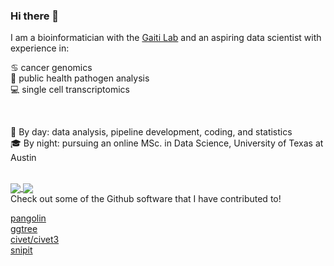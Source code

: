 ### Hi there 👋

I am a bioinformatician with the [Gaiti Lab](https://www.gaitilab.com/) and an aspiring data scientist with experience in:

♋ cancer genomics \
🐛 public health pathogen analysis \
💻 single cell transcriptomics

<br/> 

🔬 By day: data analysis, pipeline development, coding, and statistics \
🎓 By night: pursuing an online MSc. in Data Science, University of Texas at Austin

<br/> 

<a href="https://github.com/anuraghazra/github-readme-stats">
  <img align="center" src="https://github-readme-stats.vercel.app/api?username=matt-sd-watson&count_private=true&show_icons=true&include_all_commits=true" />
</a>
<a href="https://github.com/anuraghazra/github-readme-stats">
  <img align="center" src="https://github-readme-stats.vercel.app/api/top-langs/?username=matt-sd-watson&layout=compact&hide=html,jupyter%20notebook&exclude_repo=uniread,biostatistics_in_r,kitcompare_RNA,annotate_ncov_trees" />
</a>

<br/> 
Check out some of the Github software that I have contributed to!

[pangolin](https://github.com/cov-lineages/pangolin) \
[ggtree](https://github.com/YuLab-SMU/ggtree) \
[civet/civet3](https://github.com/artic-network/civet) \
[snipit](https://github.com/aineniamh/snipit)
